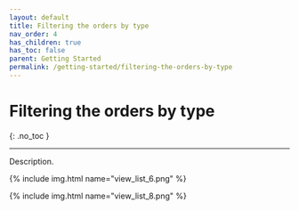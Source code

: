 ```yaml
---
layout: default
title: Filtering the orders by type
nav_order: 4
has_children: true
has_toc: false
parent: Getting Started
permalink: /getting-started/filtering-the-orders-by-type
---
```


# Filtering the orders by type
{: .no_toc }

---

Description.

{% include img.html name="view_list_6.png" %}

{% include img.html name="view_list_8.png" %}
